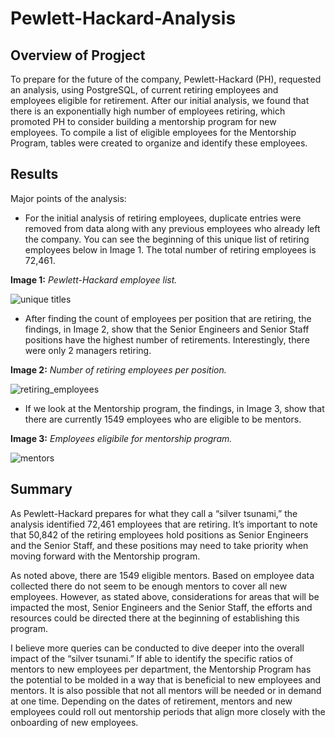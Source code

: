 # Pewlett-Hackard-Analysis
## Overview of Progject
To prepare for the future of the company, Pewlett-Hackard (PH), requested an analysis, using PostgreSQL, of current retiring employees and employees eligible for retirement. After our initial analysis, we found that there is an exponentially high number of employees retiring, which promoted PH to consider building a mentorship program for new employees. To compile a list of eligible employees for the Mentorship Program, tables were created to organize and identify these employees.  

## Results
Major points of the analysis:
- For the initial analysis of retiring employees, duplicate entries were removed from data along with any previous employees who already left the company. You can see the beginning of this unique list of retiring employees below in Image 1. The total number of retiring employees is 72,461.

**Image 1:** *Pewlett-Hackard employee list.*

![unique titles](https://user-images.githubusercontent.com/102122063/169737960-ca0abfff-d01d-41e7-995e-17ffa2873187.PNG)


- After finding the count of employees per position that are retiring, the findings, in Image 2, show that the Senior Engineers and Senior Staff positions have the highest number of retirements. Interestingly, there were only 2 managers retiring. 

**Image 2:** *Number of retiring employees per position.*

![retiring_employees](https://user-images.githubusercontent.com/102122063/169731205-962d5fdb-c605-4d3a-985f-7953277cd6db.PNG)

- If we look at the Mentorship program, the findings, in Image 3, show that there are currently 1549 employees who are eligible to be mentors. 

**Image 3:** *Employees eligibile for mentorship program.*

![mentors](https://user-images.githubusercontent.com/102122063/169737045-bef76aa3-c916-4113-94e4-838d8d312d2d.PNG)


## Summary
As Pewlett-Hackard prepares for what they call a “silver tsunami,” the analysis identified 72,461 employees that are retiring. It’s important to note that 50,842 of the retiring employees hold positions as Senior Engineers and the Senior Staff, and these positions may need to take priority when moving forward with the Mentorship program. 

As noted above, there are 1549 eligible mentors. Based on employee data collected there do not seem to be enough mentors to cover all new employees. However, as stated above, considerations for areas that will be impacted the most, Senior Engineers and the Senior Staff, the efforts and resources could be directed there at the beginning of establishing this program. 

I believe more queries can be conducted to dive deeper into the overall impact of the “silver tsunami.” If able to identify the specific ratios of mentors to new employees per department, the Mentorship Program has the potential to be molded in a way that is beneficial to new employees and mentors. It is also possible that not all mentors will be needed or in demand at one time. Depending on the dates of retirement, mentors and new employees could roll out mentorship periods that align more closely with the onboarding of new employees.
